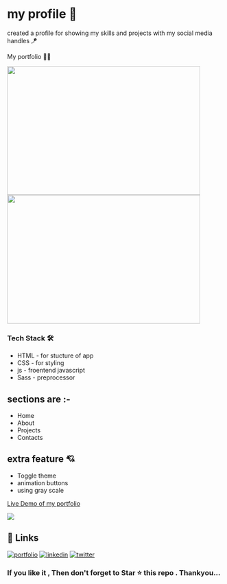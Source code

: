 # my profile 💠

created a profile for showing my skills and projects with my social media handles 🪁

My portfolio 💛🖤

 <img src="https://user-images.githubusercontent.com/69325431/174129326-3355942a-597b-498d-8c43-f508dc1ab0c3.png" width="450" height="300">

<img src="https://user-images.githubusercontent.com/69325431/174129409-5ef12e2a-c0ab-4c39-a94a-de9e521b2749.png" width="450" height="300">


 <h3>Tech Stack 🛠</h3>
 
 - HTML - for stucture of app
 - CSS - for styling
 - js - froentend javascript
 - Sass - preprocessor

## sections are :-
- Home
- About
- Projects
- Contacts

## extra feature 💘
- Toggle theme 
- animation buttons
- using gray scale

[Live Demo of my portfolio](https://meeta.dns.army/)


<img src="https://i.pinimg.com/originals/f5/7d/53/f57d538d72371b92f5360807629b00df.gif" >





## 🔗 Links
[![portfolio](https://img.shields.io/badge/my_portfolio-000?style=for-the-badge&logo=ko-fi&logoColor=white)](https://meeta.dns.army/)
[![linkedin](https://img.shields.io/badge/linkedin-0A66C2?style=for-the-badge&logo=linkedin&logoColor=white)](https://www.linkedin.com/in/meeta-haldar-601b41203/?locale=en_US)
[![twitter](https://img.shields.io/badge/twitter-1DA1F2?style=for-the-badge&logo=twitter&logoColor=white)](https://twitter.com/Meeta_boss)

  
  <h3> If you like it , Then don't forget to Star ⭐ this repo . Thankyou... </h3>
